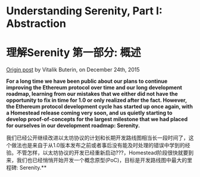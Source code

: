 # Understanding Serenity, Part I: Abstraction
# 理解Serenity 第一部分: 概述

[Origin post](https://blog.ethereum.org/2015/12/24/understanding-serenity-part-i-abstraction/) by Vitalik Buterin, on December 24th, 2015

**For a long time we have been public about our plans to continue improving the Ethereum protocol over time and our long development roadmap, learning from our mistakes that we either did not have the opportunity to fix in time for 1.0 or only realized after the fact. However, the Ethereum protocol development cycle has started up once again, with a Homestead release coming very soon, and us quietly starting to develop proof-of-concepts for the largest milestone that we had placed for ourselves in our development roadmap: Serenity.**

我们已经公开继续改进以太坊协议的计划和长期开发路线图相当长一段时间了，这个做法也是来自于从1.0版本发布之前或者事后没有能及时处理的错误中学到的经验。不管怎样，以太坊协议的开发已经重新启动???，Homestead阶段很快就要到来，我们也已经悄悄开始开发一个概念原型(PoC)，目标是开发路线图中最大的里程碑: Serenity.**


